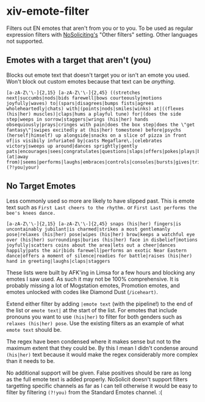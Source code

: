 # xiv-emote-filter
Filters out EN emotes that aren't from you or to you. To be used as regular expression filters with [NoSoliciting's](https://git.sr.ht/~jkcclemens/NoSoliciting) "Other filters" setting. Other languages not supported.

## Emotes with a target that aren't (you)
Blocks out emote text that doesn't target you or isn't an emote you used. Won't block out custom emotes because that text can be _anything_.
```
[a-zA-Z\'\-]{2,15} [a-zA-Z\'\-]{2,45} ((stretches next|succumbs|nods|bids farewell|bows courteously|motions joyfully|waves) to|(spars|disagrees|bumps fists|agrees wholeheartedly|chats) with|(points|nods|smiles|winks) at|((flexes (his|her) muscles)|claps|hums a playful tune) for|(does the side step|weeps in sorrow|staggers|wrings (his|her) hands obsequiously|prays|cringes with pain|does the box step|does the \"get fantasy\"|swipes excitedly at (his|her) tomestone) before|psychs (herself|himself) up alongside|snacks on a slice of pizza in front of|is visibily infuriated by|casts Megaflare\.|celebrates victory|sweeps up around|dances sprightly|gently pats|encourages|sees|congratulates|questions|slaps|offers|pokes|plays|bows|gazes|looks (at|away from)|seems|performs|laughs|embraces|controls|consoles|bursts|gives|tries|cheers|blows|dotes|shows) (?!you|your)
```

## No Target Emotes
Less commonly used so more are likely to have slipped past. This is emote text such as `First Last cheers to the rhythm.` or `First Last performs the bee's knees dance.`

```
[a-zA-Z\'\-]{2,15} [a-zA-Z\'\-]{2,45} snaps (his|her) fingers|is uncontainably jubilant|is charmed|strikes a most gentlemanly pose|relaxes (his|her) pose|wipes (his|her) brow|keeps a watchful eye over (his|her) surroundings|buries (his|her) face in disbelief|motions joyfully|scatters coins about the area|lets out a cheer|dances happily|pats the air|bids farewell|performs an exotic Near Eastern dance|offers a moment of silence|readies for battle|raises (his|her) hand in greeting|laughs|claps|staggers
```

These lists were built by AFK'ing in Limsa for a few hours and blocking any emotes I saw used. As such it may not be 100% comprehensive. It is probably missing a lot of Mogstation emotes, Promotion emotes, and emotes unlocked with codes like Diamond Dust (`/iceheart)`.

Extend either filter by adding `|emote text` (with the pipeline!) to the end of the list or `emote text|` at the start of the list. For emotes that include pronouns you want to use `(his|her)` to filter for both genders such as `relaxes (his|her) pose`. Use the existing filters as an example of what `emote text` should be.

The regex have been condensed where it makes sense but not to the maximum extent that they could be. By this I mean I didn't condense around `(his|her)` text because it would make the regex considerably more complex than it needs to be.

No additional support will be given. False positives should be rare as long as the full emote text is added properly. NoSolicit doesn't support filters targetting specific channels as far as I can tell otherwise it would be easy to filter by filtering `(?!you)` from the Standard Emotes channel. :(
